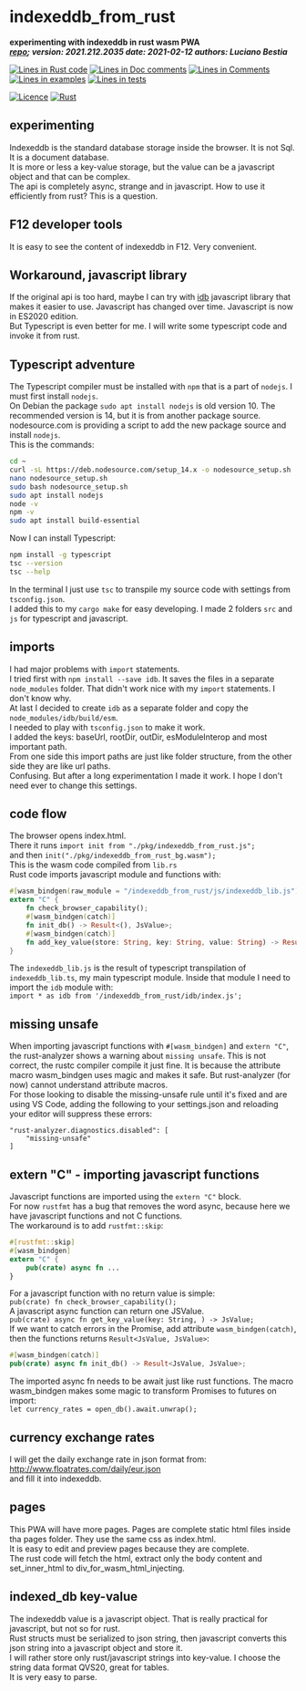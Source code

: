 [comment]: # (lmake_md_to_doc_comments segment start A)

# indexeddb_from_rust

[comment]: # (lmake_cargo_toml_to_md start)

**experimenting with indexeddb in rust wasm PWA**  
***[repo](https://github.com/LucianoBestia/indexeddb_from_rust); version: 2021.212.2035  date: 2021-02-12 authors: Luciano Bestia***  

[comment]: # (lmake_cargo_toml_to_md end)

[comment]: # (lmake_lines_of_code start)
[![Lines in Rust code](https://img.shields.io/badge/Lines_in_Rust-423-green.svg)](https://github.com/LucianoBestia/indexeddb_from_rust/)
[![Lines in Doc comments](https://img.shields.io/badge/Lines_in_Doc_comments-42-blue.svg)](https://github.com/LucianoBestia/indexeddb_from_rust/)
[![Lines in Comments](https://img.shields.io/badge/Lines_in_comments-72-purple.svg)](https://github.com/LucianoBestia/indexeddb_from_rust/)
[![Lines in examples](https://img.shields.io/badge/Lines_in_examples-0-yellow.svg)](https://github.com/LucianoBestia/indexeddb_from_rust/)
[![Lines in tests](https://img.shields.io/badge/Lines_in_tests-15-orange.svg)](https://github.com/LucianoBestia/indexeddb_from_rust/)

[comment]: # (lmake_lines_of_code end)

[![Licence](https://img.shields.io/badge/license-MIT-blue.svg)](https://github.com/LucianoBestia/indexeddb_from_rust/blob/master/LICENSE) [![Rust](https://github.com/LucianoBestia/indexeddb_from_rust/workflows/RustAction/badge.svg)](https://github.com/LucianoBestia/indexeddb_from_rust/)

## experimenting

Indexeddb is the standard database storage inside the browser. It is not Sql. It is a document database.  
It is more or less a key-value storage, but the value can be a javascript object and that can be complex.  
The api is completely async, strange and in javascript. How to use it efficiently from rust? This is a question.  

## F12 developer tools

It is easy to see the content of indexeddb in F12. Very convenient.  

## Workaround, javascript library

If the original api is too hard, maybe I can try with [idb](https://github.com/jakearchibald/idb) javascript library that makes it easier to use.
Javascript has changed over time. Javascript is now in ES2020 edition.  
But Typescript is even better for me. I will write some typescript code and invoke it from rust.  

## Typescript adventure

The Typescript compiler must be installed with `npm` that is a part of `nodejs`. I must first install `nodejs`.  
On Debian the package `sudo apt install nodejs` is old version 10. The recommended version is 14, but it is from another package source.  
nodesource.com is providing a script to add the new package source and install `nodejs`.  
This is the commands:  

```bash
cd ~
curl -sL https://deb.nodesource.com/setup_14.x -o nodesource_setup.sh
nano nodesource_setup.sh
sudo bash nodesource_setup.sh
sudo apt install nodejs
node -v
npm -v
sudo apt install build-essential
```

Now I can install Typescript:  

```bash
npm install -g typescript
tsc --version
tsc --help
```

In the terminal I just use `tsc` to transpile my source code with settings from `tsconfig.json`.  
I added this to my `cargo make` for easy developing.
I made 2 folders `src` and `js` for typescript and javascript.  

## imports

I had major problems with `import` statements.  
I tried first with `npm install --save idb`. It saves the files in a separate `node_modules` folder. That didn't work nice with my `import` statements. I don't know why.  
At last I decided to create `idb` as a separate folder and copy the `node_modules/idb/build/esm`.  
I needed to play with `tsconfig.json` to make it work.  
I added the keys: baseUrl, rootDir, outDir, esModuleInterop and most important path.  
From one side this import paths are just like folder structure, from the other side they are like url paths.  
Confusing. But after a long experimentation I made it work. I hope I don't need ever to change this settings.  

## code flow

The browser opens index.html.  
There it runs `import init from "./pkg/indexeddb_from_rust.js";`  
and then `init("./pkg/indexeddb_from_rust_bg.wasm");`  
This is the wasm code compiled from `lib.rs`  
Rust code imports javascript module and functions with:  

```rust
#[wasm_bindgen(raw_module = "/indexeddb_from_rust/js/indexeddb_lib.js")]
extern "C" {
    fn check_browser_capability();
    #[wasm_bindgen(catch)]
    fn init_db() -> Result<(), JsValue>;
    #[wasm_bindgen(catch)]
    fn add_key_value(store: String, key: String, value: String) -> Result<(), JsValue>;
}
```

The `indexeddb_lib.js` is the result of typescript transpilation of `indexeddb_lib.ts`, my main typescript module.
Inside that module I need to import the `idb` module with:  
`import * as idb from '/indexeddb_from_rust/idb/index.js';`  

## missing unsafe

When importing javascript functions with `#[wasm_bindgen]` and `extern "C"`, the rust-analyzer shows a warning about `missing unsafe`. This is not correct, the rustc compiler compile it just fine. It is because the attribute macro wasm_bindgen uses magic and makes it safe. But rust-analyzer (for now) cannot understand attribute macros.  
For those looking to disable the missing-unsafe rule until it's fixed and are using VS Code, adding the following to your settings.json and reloading your editor will suppress these errors:

```config
"rust-analyzer.diagnostics.disabled": [
    "missing-unsafe"
]
```

## extern "C" - importing javascript functions

Javascript functions are imported using the `extern "C"` block.  
For now `rustfmt` has a bug that removes the word async, because here we have javascript functions and not C functions.  
The workaround is to add `rustfmt::skip`:  

```rust
#[rustfmt::skip]
#[wasm_bindgen]
extern "C" {
    pub(crate) async fn ...
}
```

For a javascript function with no return value is simple:  
`pub(crate) fn check_browser_capability();`  
A javascript async function can return one JSValue.  
`pub(crate) async fn get_key_value(key: String, ) -> JsValue;`  
If we want to catch errors in the Promise, add attribute `wasm_bindgen(catch)`, then the functions returns `Result<JsValue, JsValue>`:  

```rust
#[wasm_bindgen(catch)]
pub(crate) async fn init_db() -> Result<JsValue, JsValue>;
```

The imported async fn needs to be await just like rust functions. The macro wasm_bindgen makes some magic to transform Promises to futures on import:  
`let currency_rates = open_db().await.unwrap();`  

## currency exchange rates

I will get the daily exchange rate in json format from:  
<http://www.floatrates.com/daily/eur.json>  
and fill it into indexeddb.  

## pages

This PWA will have more pages. Pages are complete static html files inside tha pages folder. They use the same css as index.html.  
It is easy to edit and preview pages because they are complete.  
The rust code will fetch the html, extract only the body content and set_inner_html to div_for_wasm_html_injecting.  

## indexed_db key-value

The indexeddb value is a javascript object. That is really practical for javascript, but not so for rust.  
Rust structs must be serialized to json string, then javascript converts this json string into a javascript object and store it.  
I will rather store only rust/javascript strings into key-value. I choose the string data format QVS20, great for tables.  
It is very easy to parse.  
